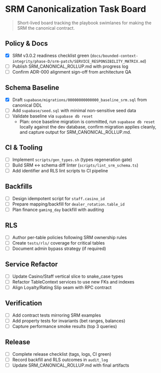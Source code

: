 # SRM Canonicalization Task Board

> Short-lived board tracking the playbook swimlanes for making the SRM the canonical contract.

## Policy & Docs
- [x] SRM v3.0.2 readiness checklist green (`docs/bounded-context-integrity/phase-D/srm-patch/SERVICE_RESPONSIBILITY_MATRIX.md`)
- [ ] Publish SRM_CANONICAL_ROLLUP.md with progress log
- [ ] Confirm ADR-000 alignment sign-off from architecture QA

## Schema Baseline
- [x] Draft `supabase/migrations/00000000000000_baseline_srm.sql` from canonical DDL
- [ ] Add `supabase/seed.sql` with minimal non-sensitive seed data
- [ ] Validate baseline via `supabase db reset`
  - Plan: once baseline migration is committed, run `supabase db reset` locally against the dev database, confirm migration applies cleanly, and capture output for SRM_CANONICAL_ROLLUP.md.

## CI & Tooling
- [ ] Implement `scripts/gen_types.sh` (types regeneration gate)
- [ ] Build SRM ↔ schema diff linter (`scripts/lint_srm_schema.ts`)
- [ ] Add identifier and RLS lint scripts to CI pipeline

## Backfills
- [ ] Design idempotent script for `staff.casino_id`
- [ ] Prepare mapping/backfill for `dealer_rotation.table_id`
- [ ] Plan finance `gaming_day` backfill with auditing

## RLS
- [ ] Author per-table policies following SRM ownership rules
- [ ] Create `tests/rls/` coverage for critical tables
- [ ] Document admin bypass strategy (if required)

## Service Refactor
- [ ] Update Casino/Staff vertical slice to snake_case types
- [ ] Refactor TableContext services to use new FKs and indexes
- [ ] Align Loyalty/Rating Slip seam with RPC contract

## Verification
- [ ] Add contract tests mirroring SRM examples
- [ ] Add property tests for invariants (bet ranges, balances)
- [ ] Capture performance smoke results (top 3 queries)

## Release
- [ ] Complete release checklist (tags, logs, CI green)
- [ ] Record backfill and RLS outcomes in `audit_log`
- [ ] Update SRM_CANONICAL_ROLLUP.md with final artifacts
